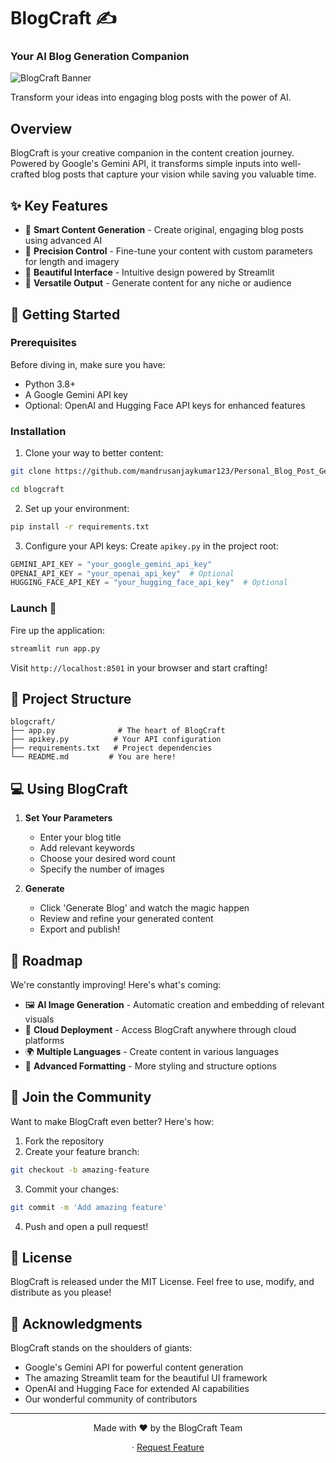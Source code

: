 # BlogCraft ✍️
### Your AI Blog Generation Companion

![BlogCraft Banner](https://your-banner-image-url.png)

Transform your ideas into engaging blog posts with the power of AI.

## Overview

BlogCraft is your creative companion in the content creation journey. Powered by Google's Gemini API, it transforms simple inputs into well-crafted blog posts that capture your vision while saving you valuable time.

## ✨ Key Features

- 🤖 **Smart Content Generation** - Create original, engaging blog posts using advanced AI
- 🎯 **Precision Control** - Fine-tune your content with custom parameters for length and imagery
- 🎨 **Beautiful Interface** - Intuitive design powered by Streamlit
- 🔄 **Versatile Output** - Generate content for any niche or audience

## 🚀 Getting Started

### Prerequisites

Before diving in, make sure you have:

- Python 3.8+
- A Google Gemini API key
- Optional: OpenAI and Hugging Face API keys for enhanced features

### Installation

1. Clone your way to better content:
```bash
git clone https://github.com/mandrusanjaykumar123/Personal_Blog_Post_Generater

cd blogcraft
```

2. Set up your environment:
```bash
pip install -r requirements.txt
```

3. Configure your API keys:
Create `apikey.py` in the project root:
```python
GEMINI_API_KEY = "your_google_gemini_api_key"
OPENAI_API_KEY = "your_openai_api_key"  # Optional
HUGGING_FACE_API_KEY = "your_hugging_face_api_key"  # Optional
```

### Launch 🚀

Fire up the application:
```bash
streamlit run app.py
```

Visit `http://localhost:8501` in your browser and start crafting!

## 📁 Project Structure

```
blogcraft/
├── app.py              # The heart of BlogCraft
├── apikey.py          # Your API configuration
├── requirements.txt   # Project dependencies
└── README.md         # You are here!
```

## 💻 Using BlogCraft

1. **Set Your Parameters**
   - Enter your blog title
   - Add relevant keywords
   - Choose your desired word count
   - Specify the number of images

2. **Generate**
   - Click 'Generate Blog' and watch the magic happen
   - Review and refine your generated content
   - Export and publish!

## 🎯 Roadmap

We're constantly improving! Here's what's coming:

- 🖼️ **AI Image Generation** - Automatic creation and embedding of relevant visuals
- 📱 **Cloud Deployment** - Access BlogCraft anywhere through cloud platforms
- 🌍 **Multiple Languages** - Create content in various languages
- 🎨 **Advanced Formatting** - More styling and structure options

## 🤝 Join the Community

Want to make BlogCraft even better? Here's how:

1. Fork the repository
2. Create your feature branch:
```bash
git checkout -b amazing-feature
```
3. Commit your changes:
```bash
git commit -m 'Add amazing feature'
```
4. Push and open a pull request!

## 📜 License

BlogCraft is released under the MIT License. Feel free to use, modify, and distribute as you please!

## 🙏 Acknowledgments

BlogCraft stands on the shoulders of giants:

- Google's Gemini API for powerful content generation
- The amazing Streamlit team for the beautiful UI framework
- OpenAI and Hugging Face for extended AI capabilities
- Our wonderful community of contributors

---

<div align="center">
Made with ❤️ by the BlogCraft Team

· [Request Feature](https://github.com/mandrusanjay123/Personal_Blog_Post_Generater/issues)
</div>
